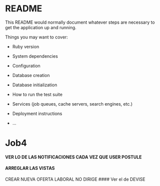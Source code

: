 # README

This README would normally document whatever steps are necessary to get the
application up and running.

Things you may want to cover:

* Ruby version

* System dependencies

* Configuration

* Database creation

* Database initialization

* How to run the test suite

* Services (job queues, cache servers, search engines, etc.)

* Deployment instructions

* ...
# Job4

  
  #### VER LO DE LAS NOTIFICACIONES CADA VEZ QUE USER POSTULE 
  #### ARREGLAR LAS VISTAS
 

  CREAR NUEVA OFERTA LABORAL NO DIRIGE #### Ver el de DEVISE